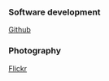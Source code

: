 ### Software development
[Github](https://github.com/sandjelkovic)

### Photography
[Flickr](https://www.flickr.com/people/154999393@N04/)